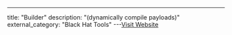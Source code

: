 ---
title: "Builder"
description: "(dynamically compile payloads)"
external_category: "Black Hat Tools"
---[Visit Website](https://github.com/mitre/builder)

